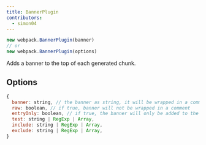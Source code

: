 ```yaml
---
title: BannerPlugin
contributors:
  - simon04
---
```


``` javascript
new webpack.BannerPlugin(banner)
// or
new webpack.BannerPlugin(options)
```

Adds a banner to the top of each generated chunk.

## Options

```javascript
{
  banner: string, // the banner as string, it will be wrapped in a comment
  raw: boolean, // if true, banner will not be wrapped in a comment
  entryOnly: boolean, // if true, the banner will only be added to the entry chunks
  test: string | RegExp | Array,
  include: string | RegExp | Array,
  exclude: string | RegExp | Array,
}
```
